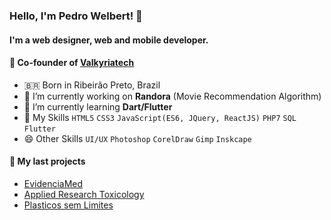 ### Hello, I'm Pedro Welbert! 👋
#### I'm a web designer, web and mobile developer.

#### 💼 Co-founder of [Valkyriatech](https://github.com/Valkyriatech)

- 🇧🇷  Born in Ribeirão Preto, Brazil
- 🔭 I’m currently working on **Randora** (Movie Recommendation Algorithm)
- 🌱 I’m currently learning **Dart/Flutter**
- 💬 My Skills <code>HTML5</code> <code>CSS3</code> <code>JavaScript(ES6, JQuery, ReactJS)</code> <code>PHP7</code> <code>SQL</code> <code>Flutter</code>
- 😄 Other Skills <code>UI/UX</code> <code>Photoshop</code> <code>CorelDraw</code> <code>Gimp</code> <code>Inskcape</code>

#### 🚀 My last projects

- [EvidenciaMed](http://evidenciamed.com.br)
- [Applied Research Toxicology](https://appliedrestoxicol.com)
- [Plasticos sem Limites](https://plasticossemlimites.com.br)
 


